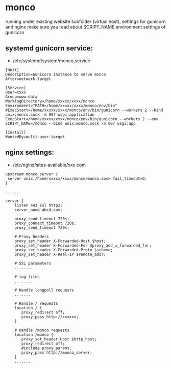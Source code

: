 # monco
  running under existing website subfolder (virtual host), settings for gunicorn and nginx
  make sure you read about SCRIPT_NAME environment settings of gunicorn

## systemd gunicorn service:
* /etc/systemd/system/monco.service
```
[Unit]
Description=Gunicorn instance to serve monco
After=network.target

[Service]
User=xxxx
Group=www-data
WorkingDirectory=/home/xxxxx/xxxx/monco
Environment="PATH=/home/xxxxx/xxxx/monco/env/bin"
#ExecStart=/home/xxxxx/xxxx/monco/env/bin/gunicorn --workers 2 --bind unix:monco.sock -m 007 wsgi:application
ExecStart=/home/xxxxx/xxxx/monco/env/bin/gunicorn --workers 2 --env SCRIPT_NAME=/monco --bind unix:monco.sock -m 007 wsgi:app

[Install]
WantedBy=multi-user.target
```

## nginx settings:
* /etc/nginx/sites-available/xxx.com
```
upstream monco_server {
 server unix:/home/xxxxx/xxxx/monco/monco.sock fail_timeout=0;
}

......

server {
    listen 443 ssl http2;
    server_name abcd.com;

    proxy_read_timeout 720s;
    proxy_connect_timeout 720s;
    proxy_send_timeout 720s;

    # Proxy headers
    proxy_set_header X-Forwarded-Host $host;
    proxy_set_header X-Forwarded-For $proxy_add_x_forwarded_for;
    proxy_set_header X-Forwarded-Proto $scheme;
    proxy_set_header X-Real-IP $remote_addr;

    # SSL parameters
    ........

    # log files
    ........

    # Handle longpoll requests
    .......

    # Handle / requests
    location / {
       proxy_redirect off;
       proxy_pass http://xxxxxx;
    }

    # Handle /monco requests
    location /monco {
       proxy_set_header Host $http_host;
       proxy_redirect off;
       #include proxy_params;
       proxy_pass http://monco_server;
    }
    .......

```


